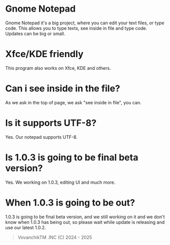 # Gnome Notepad
Gnome Notepad it's a big project, where you can edit your text files, or type code. This allows you to type texts, see inside in file and type code. Updates can be big or small.
# Xfce/KDE friendly
This program also works on Xfce, KDE and others.
# Can i see inside in the file?
As we ask in the top of page, we ask "see inside in file", you can.
# Is it supports UTF-8?
Yes. Our notepad supports UTF-8.
# Is 1.0.3 is going to be final beta version?
Yes. We working on 1.0.3, editing UI and much more.
# When 1.0.3 is going to be out?
1.0.3 is going to be final beta version, and we still working on it and we don't know when 1.0.3 has being out, so please wait while update is releasing and use our latest 1.0.2.

> VovanchikTM .INC (C) 2024 - 2025
